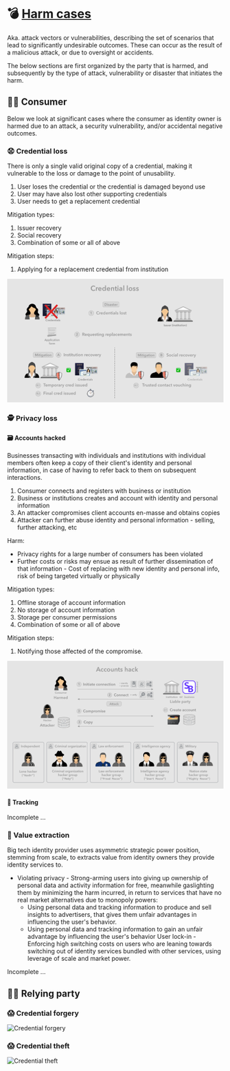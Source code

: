 # 💣 [Harm cases](../../meta/README.md#harm-cases)

Aka. attack vectors or vulnerabilities, describing the set of scenarios that lead to significantly undesirable outcomes. These can occur as the result of a malicious attack, or due to oversight or accidents.

The below sections are first organized by the party that is harmed, and subsequently by the type of attack, vulnerability or disaster that initiates the harm.

## 👩🏻 Consumer

Below we look at significant cases where the consumer as identity owner is harmed due to an attack, a security vulnerability, and/or accidental negative outcomes.

### 😧 Credential loss

There is only a single valid original copy of a credential, making it vulnerable to the loss or damage to the point of unusability.

1. User loses the credential or the credential is damaged beyond use
2. User may have also lost other supporting credentials
3. User needs to get a replacement credential

Mitigation types:

1. Issuer recovery
2. Social recovery
3. Combination of some or all of above

Mitigation steps:

1. Applying for a replacement credential from institution

![Credential loss][credential-loss]

[credential-loss]: images/credential-loss.png

### 🕵️ Privacy loss

#### 🗃 Accounts hacked

Businesses transacting with individuals and institutions with individual members often keep a copy of their client's identity and personal information, in case of having to refer back to them on subsequent interactions.

1. Consumer connects and registers with business or institution
2. Business or institutions creates and account with identity and personal information
3. An attacker compromises client accounts en-masse and obtains copies
4. Attacker can further abuse identity and personal information - selling, further attacking, etc

Harm:

- Privacy rights for a large number of consumers has been violated
- Further costs or risks may ensue as result of further dissemination of that information - Cost of replacing with new identity and personal info, risk of being targeted virtually or physically

Mitigation types:

1. Offline storage of account information
2. No storage of account information
3. Storage per consumer permissions
4. Combination of some or all of above

Mitigation steps:

1. Notifying those affected of the compromise.

![Accounts hacked][accounts-hack]

[accounts-hack]: images/accounts-hack.png

#### 👣 Tracking

Incomplete ...

### 🧛 Value extraction

Big tech identity provider uses asymmetric strategic power position, stemming from scale, to extracts value from identity owners they provide identity services to.

- Violating privacy - Strong-arming users into giving up ownership of personal data and activity information for free, meanwhile gaslighting them by minimizing the harm incurred, in return to services that have no real market alternatives due to monopoly powers:
  - Using personal data and tracking information to produce and sell insights to advertisers, that gives them unfair advantages in influencing the user's behavior.
  - Using personal data and tracking information to gain an unfair advantage by influencing the user's behavior
User lock-in - Enforcing high switching costs on users who are leaning towards switching out of identity services bundled with other services, using leverage of scale and market power.

Incomplete ...

## 🧑‍💼 Relying party

### 😱 Credential forgery

![Credential forgery][credential-forgery]

[credential-forgery]: images/credential-forgery.png

### 😱 Credential theft

![Credential theft][credential-theft]

[credential-theft]: images/credential-theft.png
